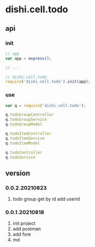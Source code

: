 # dishi.cell.todo

## api
### init
```javascript
// app
var app = express();

// ...

// dishi.cell.todo
require('dishi.cell.todo').init(app);
```

### use
```javascript
var q = require('dishi.cell.todo');

q.todoGroupController
q.todoGroupService
q.todoGroupModel

q.todoItemController
q.todoItemService
q.todoItemModel

q.todoController
q.todoService
```

## version
### 0.0.2.20210823
1. todo group get by id add userid

### 0.0.1.20210818
1. init project
2. add postman
3. add fore
4. md

